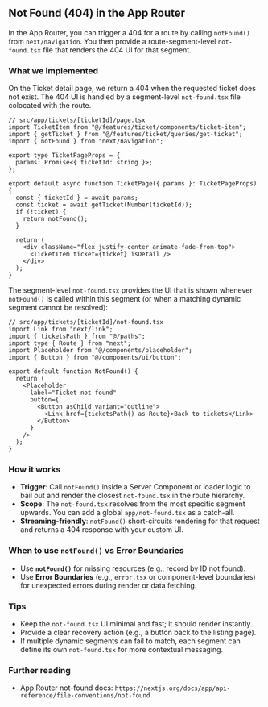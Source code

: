## Not Found (404) in the App Router

In the App Router, you can trigger a 404 for a route by calling `notFound()` from `next/navigation`. You then provide a route-segment-level `not-found.tsx` file that renders the 404 UI for that segment.

### What we implemented

On the Ticket detail page, we return a 404 when the requested ticket does not exist. The 404 UI is handled by a segment-level `not-found.tsx` file colocated with the route.

```tsx
// src/app/tickets/[ticketId]/page.tsx
import TicketItem from "@/features/ticket/components/ticket-item";
import { getTicket } from "@/features/ticket/queries/get-ticket";
import { notFound } from "next/navigation";

export type TicketPageProps = {
  params: Promise<{ ticketId: string }>;
};

export default async function TicketPage({ params }: TicketPageProps) {
  const { ticketId } = await params;
  const ticket = await getTicket(Number(ticketId));
  if (!ticket) {
    return notFound();
  }

  return (
    <div className="flex justify-center animate-fade-from-top">
      <TicketItem ticket={ticket} isDetail />
    </div>
  );
}
```

The segment-level `not-found.tsx` provides the UI that is shown whenever `notFound()` is called within this segment (or when a matching dynamic segment cannot be resolved):

```tsx
// src/app/tickets/[ticketId]/not-found.tsx
import Link from "next/link";
import { ticketsPath } from "@/paths";
import type { Route } from "next";
import Placeholder from "@/components/placeholder";
import { Button } from "@/components/ui/button";

export default function NotFound() {
  return (
    <Placeholder
      label="Ticket not found"
      button={
        <Button asChild variant="outline">
          <Link href={ticketsPath() as Route}>Back to tickets</Link>
        </Button>
      }
    />
  );
}
```

### How it works

- **Trigger**: Call `notFound()` inside a Server Component or loader logic to bail out and render the closest `not-found.tsx` in the route hierarchy.
- **Scope**: The `not-found.tsx` resolves from the most specific segment upwards. You can add a global `app/not-found.tsx` as a catch-all.
- **Streaming-friendly**: `notFound()` short-circuits rendering for that request and returns a 404 response with your custom UI.

### When to use `notFound()` vs Error Boundaries

- Use **`notFound()`** for missing resources (e.g., record by ID not found).
- Use **Error Boundaries** (e.g., `error.tsx` or component-level boundaries) for unexpected errors during render or data fetching.

### Tips

- Keep the `not-found.tsx` UI minimal and fast; it should render instantly.
- Provide a clear recovery action (e.g., a button back to the listing page).
- If multiple dynamic segments can fail to match, each segment can define its own `not-found.tsx` for more contextual messaging.

### Further reading

- App Router not-found docs: `https://nextjs.org/docs/app/api-reference/file-conventions/not-found`
